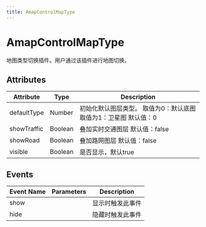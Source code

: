 ```yaml
---
title: AmapControlMapType
---
```


# AmapControlMapType
地图类型切换插件。用户通过该插件进行地图切换。

## Attributes

Attribute | Type | Description
---|---|---|
defaultType | Number | 初始化默认图层类型。 取值为0：默认底图 取值为1：卫星图 默认值：0
showTraffic  | Boolean | 叠加实时交通图层 默认值：false
showRoad | Boolean | 叠加路网图层 默认值：false
visible | Boolean | 是否显示，默认true


## Events

| Event Name | Parameters                      | Description        |
---|---|---|
show | | 显示时触发此事件
hide | | 隐藏时触发此事件
